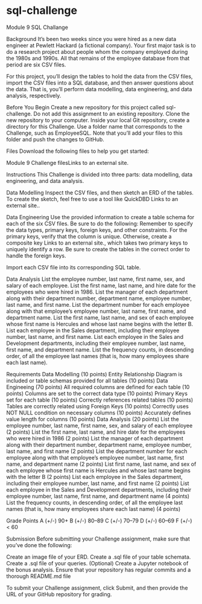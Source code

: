 # sql-challenge
Module 9 SQL Challange 

Background
It’s been two weeks since you were hired as a new data engineer at Pewlett Hackard (a fictional company). Your first major task is to do a research project about people whom the company employed during the 1980s and 1990s. All that remains of the employee database from that period are six CSV files.

For this project, you’ll design the tables to hold the data from the CSV files, import the CSV files into a SQL database, and then answer questions about the data. That is, you’ll perform data modelling, data engineering, and data analysis, respectively.

Before You Begin
  Create a new repository for this project called sql-challenge. Do not add this assignment to an existing repository.
  Clone the new repository to your computer.
  Inside your local Git repository, create a directory for this Challenge. Use a folder name that corresponds to the Challenge, such as EmployeeSQL.
  Note that you’ll add your files to this folder and push the changes to GitHub.

Files
Download the following files to help you get started:

Module 9 Challenge filesLinks to an external site.

Instructions
This Challenge is divided into three parts: data modelling, data engineering, and data analysis.

Data Modelling
Inspect the CSV files, and then sketch an ERD of the tables. To create the sketch, feel free to use a tool like QuickDBD Links to an external site..

Data Engineering
  Use the provided information to create a table schema for each of the six CSV files. Be sure to do the following:
  Remember to specify the data types, primary keys, foreign keys, and other constraints.
  For the primary keys, verify that the column is unique. Otherwise, create a composite key Links to an external site., which takes two primary keys to uniquely  identify a row.
  Be sure to create the tables in the correct order to handle the foreign keys.

Import each CSV file into its corresponding SQL table.

Data Analysis
List the employee number, last name, first name, sex, and salary of each employee.
List the first name, last name, and hire date for the employees who were hired in 1986.
List the manager of each department along with their department number, department name, employee number, last name, and first name.
List the department number for each employee along with that employee’s employee number, last name, first name, and department name.
List the first name, last name, and sex of each employee whose first name is Hercules and whose last name begins with the letter B.
List each employee in the Sales department, including their employee number, last name, and first name.
List each employee in the Sales and Development departments, including their employee number, last name, first name, and department name.
List the frequency counts, in descending order, of all the employee last names (that is, how many employees share each last name).

Requirements
  Data Modelling (10 points)
  Entity Relationship Diagram is included or table schemas provided for all tables (10 points)
  Data Engineeing (70 points)
  All required columns are defined for each table (10 points)
  Columns are set to the correct data type (10 points)
  Primary Keys set for each table (10 points)
  Correctly references related tables (10 points)
  Tables are correctly related using Foreign Keys (10 points)
  Correctly uses NOT NULL condition on necessary columns (10 points)
  Accurately defines value length for columns (10 points)
  Data Analysis (20 points)
  List the employee number, last name, first name, sex, and salary of each employee (2 points)
  List the first name, last name, and hire date for the employees who were hired in 1986 (2 points)
  List the manager of each department along with their department number, department name, employee number, last name, and first name (2 points)
  List the department number for each employee along with that employee’s employee number, last name, first name, and department name (2 points)
  List first name, last name, and sex of each employee whose first name is Hercules and whose last name begins with the letter B (2 points)
  List each employee in the Sales department, including their employee number, last name, and first name (2 points)
  List each employee in the Sales and Development departments, including their employee number, last name, first name, and department name (4 points)
  List the frequency counts, in descending order, of all the employee last names (that is, how many employees share each last name) (4 points)

Grade	Points
A (+/-)	90+
B (+/-)	80–89
C (+/-)	70–79
D (+/-)	60–69
F (+/-)	< 60

Submission
Before submitting your Challenge assignment, make sure that you’ve done the following:

Create an image file of your ERD.
Create a .sql file of your table schemata.
Create a .sql file of your queries.
(Optional) Create a Jupyter notebook of the bonus analysis.
Ensure that your repository has regular commits and a thorough README.md file

To submit your Challenge assignment, click Submit, and then provide the URL of your GitHub repository for grading.
